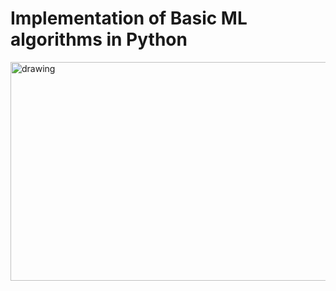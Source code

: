# Implementation of Basic ML algorithms in Python 
<img src="https://i.ytimg.com/vi/VxDaB7muReQ/maxresdefault.jpg" alt="drawing" width="700" height = 350 class = "center"/>
